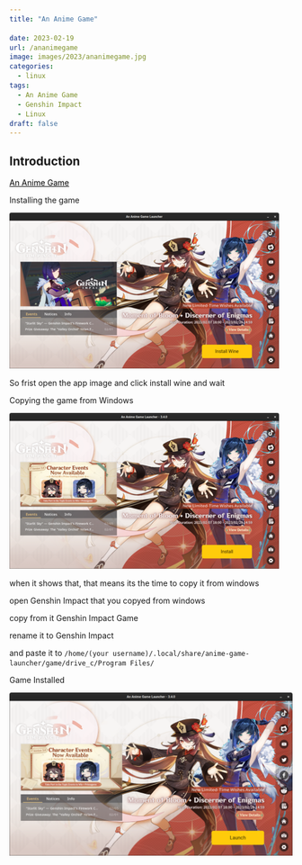 ```yaml
---
title: "An Anime Game"

date: 2023-02-19
url: /ananimegame
image: images/2023/ananimegame.jpg
categories:
  - linux
tags:
  - An Anime Game
  - Genshin Impact
  - Linux
draft: false
---
```



## Introduction

<!DOCTYPE html>
<html>
<p><a href="https://github.com/an-anime-team/an-anime-game-launcher/releases" style="color: rgb(0, 0, 0)" target="_blank">An Anime Game</a></p>
</body>
</html>


Installing the game


![](https://github.com/SteavenGamerYT/steavengameryt.github.io/raw/main/game_wine.png)

So frist open the app image and click install wine and wait


Copying the game from Windows


![](https://github.com/SteavenGamerYT/steavengameryt.github.io/raw/main/game_install.png)

when it shows that, that means its the time to copy it from windows


open Genshin Impact that you copyed from windows


copy from it Genshin Impact Game


rename it to Genshin Impact

and paste it to  `/home/(your username)/.local/share/anime-game-launcher/game/drive_c/Program Files/`


Game Installed


![](https://github.com/SteavenGamerYT/steavengameryt.github.io/raw/main/game_start.png)